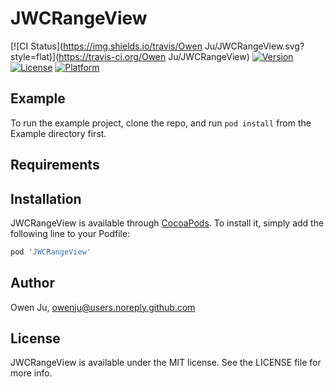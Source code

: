 # JWCRangeView

[![CI Status](https://img.shields.io/travis/Owen Ju/JWCRangeView.svg?style=flat)](https://travis-ci.org/Owen Ju/JWCRangeView)
[![Version](https://img.shields.io/cocoapods/v/JWCRangeView.svg?style=flat)](https://cocoapods.org/pods/JWCRangeView)
[![License](https://img.shields.io/cocoapods/l/JWCRangeView.svg?style=flat)](https://cocoapods.org/pods/JWCRangeView)
[![Platform](https://img.shields.io/cocoapods/p/JWCRangeView.svg?style=flat)](https://cocoapods.org/pods/JWCRangeView)

## Example

To run the example project, clone the repo, and run `pod install` from the Example directory first.

## Requirements

## Installation

JWCRangeView is available through [CocoaPods](https://cocoapods.org). To install
it, simply add the following line to your Podfile:

```ruby
pod 'JWCRangeView'
```

## Author

Owen Ju, owenju@users.noreply.github.com

## License

JWCRangeView is available under the MIT license. See the LICENSE file for more info.
